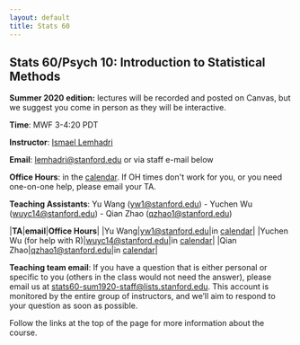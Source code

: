 ```yaml
---
layout: default
title: Stats 60 
---
```


## Stats 60/Psych 10: Introduction to Statistical Methods

**Summer 2020 edition:** lectures will be recorded and posted on Canvas, but we suggest you come in person as they will be interactive.

**Time**: MWF 3-4:20 PDT

**Instructor**: [Ismael Lemhadri](https://ismael.lemhadri.org)

**Email**: lemhadri@stanford.edu or via staff e-mail below

**Office Hours**: in the [calendar](../calendar).
If OH times don't work for you, or you need one-on-one help, please email your TA.

**Teaching Assistants**: Yu Wang (yw1@stanford.edu) - Yuchen Wu (wuyc14@stanford.edu) - Qian Zhao (qzhao1@stanford.edu)

|**TA**|**email**|**Office Hours**|
|Yu Wang|yw1@stanford.edu|in [calendar](../calendar)|
|Yuchen Wu (for help with R)|wuyc14@stanford.edu|in [calendar](../calendar)|
|Qian Zhao|qzhao1@stanford.edu|in [calendar](../calendar)|

**Teaching team email**: If you have a question that is either personal or specific to you (others in the class would not need the answer), please email us at stats60-sum1920-staff@lists.stanford.edu. This account is monitored by the entire group of instructors, and we’ll aim to respond to your question as soon as possible.

Follow the links at the top of the page for more information about the course.
